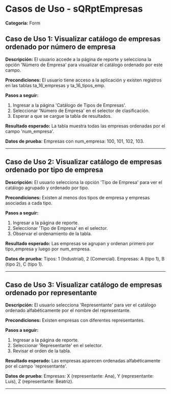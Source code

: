 # Casos de Uso - sQRptEmpresas

**Categoría:** Form

## Caso de Uso 1: Visualizar catálogo de empresas ordenado por número de empresa

**Descripción:** El usuario accede a la página de reporte y selecciona la opción 'Número de Empresa' para visualizar el catálogo ordenado por este campo.

**Precondiciones:**
El usuario tiene acceso a la aplicación y existen registros en las tablas ta_16_empresas y ta_16_tipos_emp.

**Pasos a seguir:**
1. Ingresar a la página 'Catálogo de Tipos de Empresas'.
2. Seleccionar 'Número de Empresa' en el selector de clasificación.
3. Esperar a que se cargue la tabla de resultados.

**Resultado esperado:**
La tabla muestra todas las empresas ordenadas por el campo 'num_empresa'.

**Datos de prueba:**
Empresas con num_empresa: 100, 101, 102, 103.

---

## Caso de Uso 2: Visualizar catálogo de empresas ordenado por tipo de empresa

**Descripción:** El usuario selecciona la opción 'Tipo de Empresa' para ver el catálogo agrupado y ordenado por tipo.

**Precondiciones:**
Existen al menos dos tipos de empresa y empresas asociadas a cada tipo.

**Pasos a seguir:**
1. Ingresar a la página de reporte.
2. Seleccionar 'Tipo de Empresa' en el selector.
3. Observar el ordenamiento de la tabla.

**Resultado esperado:**
Las empresas se agrupan y ordenan primero por tipo_empresa y luego por num_empresa.

**Datos de prueba:**
Tipos: 1 (Industrial), 2 (Comercial). Empresas: A (tipo 1), B (tipo 2), C (tipo 1).

---

## Caso de Uso 3: Visualizar catálogo de empresas ordenado por representante

**Descripción:** El usuario selecciona 'Representante' para ver el catálogo ordenado alfabéticamente por el nombre del representante.

**Precondiciones:**
Existen empresas con diferentes representantes.

**Pasos a seguir:**
1. Ingresar a la página de reporte.
2. Seleccionar 'Representante' en el selector.
3. Revisar el orden de la tabla.

**Resultado esperado:**
Las empresas aparecen ordenadas alfabéticamente por el campo 'representante'.

**Datos de prueba:**
Empresas: X (representante: Ana), Y (representante: Luis), Z (representante: Beatriz).

---

